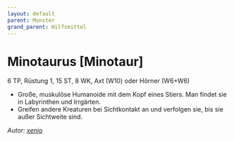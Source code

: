 ```yaml
---
layout: default
parent: Monster
grand_parent: Hilfsmittel
---
```


# Minotaurus [Minotaur]
6 TP, Rüstung 1, 15 ST, 8 WK, Axt (W10) oder Hörner (W6+W6)
- Große, muskulöse Humanoide mit dem Kopf eines Stiers. Man findet sie in Labyrinthen und Irrgärten.
- Greifen andere Kreaturen bei Sichtkontakt an und verfolgen sie, bis sie außer Sichtweite sind.

*Autor: [xenio](https://xenioinabottle.blogspot.com)*
